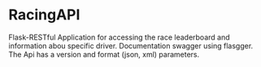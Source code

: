 # RacingAPI

Flask-RESTful Application for accessing the race leaderboard and information abou specific driver. Documentation swagger using flasgger. The Api has a version and format (json, xml) parameters.
